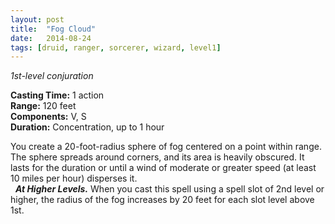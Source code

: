 ```yaml
---
layout: post
title:  "Fog Cloud"
date:   2014-08-24
tags: [druid, ranger, sorcerer, wizard, level1]
---
```


_1st-level conjuration_

**Casting Time:** 1 action  
**Range:** 120 feet  
**Components:** V, S  
**Duration:** Concentration, up to 1 hour

You create a 20-foot-radius sphere of fog centered on a point within range. The sphere spreads around corners, and its area is heavily obscured. It lasts for the duration or until a wind of moderate or greater speed (at least 10 miles per hour) disperses it.  
&nbsp;&nbsp;_**At Higher Levels.**_ When you cast this spell using a spell slot of 2nd level or higher, the radius of the fog increases by 20 feet for each slot level above 1st.
